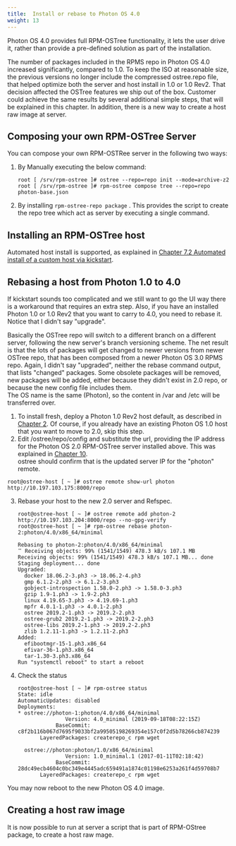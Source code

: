 ```yaml
---
title:  Install or rebase to Photon OS 4.0
weight: 13
---
```


Photon OS 4.0 provides full RPM-OSTree functionality, it lets the user drive it, rather than provide a pre-defined solution as part of the installation.  

The number of packages included in the RPMS repo in Photon OS 4.0 increased significantly, compared to 1.0. To keep the ISO at reasonable size, the previous versions no longer include the compressed ostree.repo file, that helped optimize both the server and host install in 1.0 or 1.0 Rev2. That decision affected the OSTree features we ship out of the box. Customer could achieve the same results by several additional simple steps, that will be explained in this chapter. In addition, there is a new way to create a host raw image at server.

## Composing your own RPM-OSTree Server

You can compose your own RPM-OSTRee server in the following two ways:

1. By Manually executing the below command:
    ```
    root [ /srv/rpm-ostree ]# ostree --repo=repo init --mode=archive-z2
    root [ /srv/rpm-ostree ]# rpm-ostree compose tree --repo=repo photon-base.json
    ```

2. By installing `rpm-ostree-repo package` . This provides the script to create the repo tree which act as server by executing a single command.

## Installing an RPM-OSTree host

Automated host install is supported, as explained in [Chapter 7.2 Automated install of a custom host via kickstart](../installing-a-host-against-custom-server-repository/#automated-install-of-a-custom-host-via-kickstart).  

## Rebasing a host from Photon 1.0 to 4.0

If kickstart sounds too complicated and we still want to go the UI way there is a workaround that requires an extra step. Also, if you have an installed Photon 1.0 or 1.0 Rev2 that you want to carry to 4.0, you need to rebase it. Notice that I didn't say "upgrade".   

Basically the OSTree repo will switch to a different branch on a different server, following the new server's branch versioning scheme. The net result is that the lots of packages will get changed to newer versions from newer OSTree repo, that has been composed from a newer Photon OS 3.0 RPMS repo. Again, I didn't say "upgraded", neither the rebase command output, that lists "changed" packages. Some obsolete packages will be removed, new packages will be added, either because they didn't exist in 2.0 repo, or because the new config file includes them.  
The OS name is the same (Photon), so the content in /var and /etc will be transferred over.

1. To install fresh, deploy a Photon 1.0 Rev2 host default, as described in [Chapter 2](../installing-a-host-against-default-server-repository/). Of course, if you already have an existing Photon OS 1.0 host that you want to move to 2.0, skip this step.
2. Edit /ostree/repo/config and substitute the url, providing the IP address for the Photon OS 2.0 RPM-OSTree server installed above. This was explained in [Chapter 10](../remotes/#switching-repositories).  
ostree should confirm that is the updated server IP for the "photon" remote.
```
root@ostree-host [ ~ ]# ostree remote show-url photon
http://10.197.103.175:8000/repo
```
3. Rebase your host to the new 2.0 server and Refspec.

    ```
    root@ostree-host [ ~ ]# ostree remote add photon-2 http://10.197.103.204:8000/repo --no-gpg-verify
    root@ostree-host [ ~ ]# rpm-ostree rebase photon-2:photon/4.0/x86_64/minimal
    
    Rebasing to photon-2:photon/4.0/x86_64/minimal
    ⠉ Receiving objects: 99% (1541/1549) 478.3 kB/s 107.1 MB
    Receiving objects: 99% (1541/1549) 478.3 kB/s 107.1 MB... done
    Staging deployment... done
    Upgraded:
      docker 18.06.2-3.ph3 -> 18.06.2-4.ph3
      gmp 6.1.2-2.ph3 -> 6.1.2-3.ph3
      gobject-introspection 1.58.0-2.ph3 -> 1.58.0-3.ph3
      gzip 1.9-1.ph3 -> 1.9-2.ph3
      linux 4.19.65-3.ph3 -> 4.19.69-1.ph3
      mpfr 4.0.1-1.ph3 -> 4.0.1-2.ph3
      ostree 2019.2-1.ph3 -> 2019.2-2.ph3
      ostree-grub2 2019.2-1.ph3 -> 2019.2-2.ph3
      ostree-libs 2019.2-1.ph3 -> 2019.2-2.ph3
      zlib 1.2.11-1.ph3 -> 1.2.11-2.ph3
    Added:
      efibootmgr-15-1.ph3.x86_64
      efivar-36-1.ph3.x86_64
      tar-1.30-3.ph3.x86_64
    Run "systemctl reboot" to start a reboot
    ```
1. Check the status

    ```
    root@ostree-host [ ~ ]# rpm-ostree status
    State: idle
    AutomaticUpdates: disabled
    Deployments:
    * ostree://photon-1:photon/4.0/x86_64/minimal
                   Version: 4.0_minimal (2019-09-18T08:22:15Z)
                BaseCommit: c8f2b116b067d7695f9033bf2a99505198269354e157c0f2d5b78266cb874239
           LayeredPackages: createrepo_c rpm wget

      ostree://photon:photon/1.0/x86_64/minimal
                   Version: 1.0_minimal.1 (2017-01-11T02:18:42)
                BaseCommit: 28dc49ecb4604c0bc349e4445adc659491a1874c01198e6253a261f4d59708b7
           LayeredPackages: createrepo_c rpm wget
    ```

You may now reboot to the new Photon OS 4.0 image.

## Creating a host raw image
It is now possible to run at server a script that is part of RPM-OStree package, to create a host raw mage.